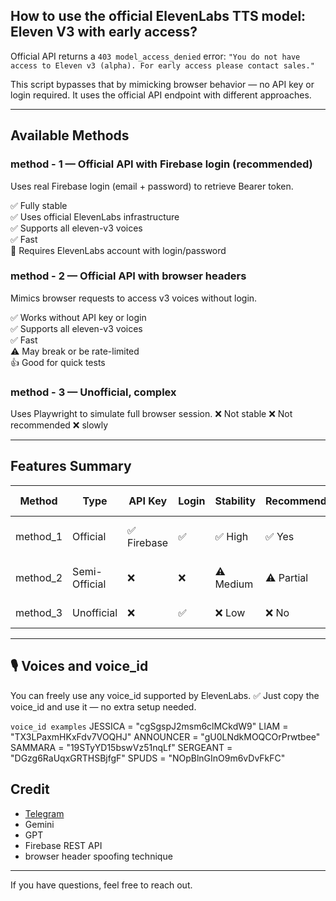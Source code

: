 ## How to use the official ElevenLabs TTS model: Eleven V3 with early access?

Official API returns a `403 model_access_denied` error:
`"You do not have access to Eleven v3 (alpha). For early access please contact sales."`

This script bypasses that by mimicking browser behavior — no API key or login required.
It uses the official API endpoint with different approaches.

---

## Available Methods

### method - 1 — Official API with Firebase login (**recommended**)
Uses real Firebase login (email + password) to retrieve Bearer token.

✅ Fully stable  
✅ Uses official ElevenLabs infrastructure  
✅ Supports all eleven-v3 voices  
✅ Fast  
🔐 Requires ElevenLabs account with login/password  

### method - 2 — Official API with browser headers
Mimics browser requests to access v3 voices without login.  

✅ Works without API key or login  
✅ Supports all eleven-v3 voices  
✅ Fast  
⚠️ May break or be rate-limited  
👍 Good for quick tests  

### method - 3  — Unofficial, complex
Uses Playwright to simulate full browser session.
❌ Not stable
❌ Not recommended
❌ slowly

---

## Features Summary

| Method    | Type          | API Key    | Login | Stability | Recommended | Voices Supported                          |
| --------- | ------------- | ---------- | ----- | --------- | ----------- | ----------------------------------------- |
| method\_1 | Official      | ✅ Firebase | ✅     | ✅ High    | ✅ Yes       | ✅ All official voices (incl. `eleven_v3`) |
| method\_2 | Semi-Official | ❌          | ❌     | ⚠️ Medium | ⚠️ Partial  | ✅ All official voices (incl. `eleven_v3`)voices                    |
| method\_3 | Unofficial    | ❌          | ✅     | ❌ Low     | ❌ No        | ⚠️ Limited via browser UI                 |

---

## 🎙️ Voices and voice_id
You can freely use any voice_id supported by ElevenLabs.
✅ Just copy the voice_id and use it — no extra setup needed.

```voice_id examples```
JESSICA = "cgSgspJ2msm6clMCkdW9"
LIAM = "TX3LPaxmHKxFdv7VOQHJ"
ANNOUNCER = "gU0LNdkMOQCOrPrwtbee"
SAMMARA = "19STyYD15bswVz51nqLf"
SERGEANT = "DGzg6RaUqxGRTHSBjfgF"
SPUDS = "NOpBlnGInO9m6vDvFkFC"

## Credit

* [Telegram](https://t.me/david667s)
* Gemini
* GPT
* Firebase REST API
* browser header spoofing technique

---

If you have questions, feel free to reach out.